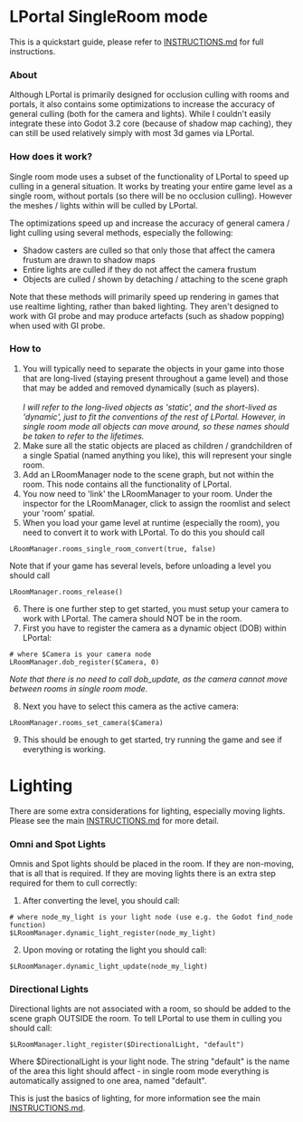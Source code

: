 # LPortal SingleRoom mode
This is a quickstart guide, please refer to [INSTRUCTIONS.md](INSTRUCTIONS.md) for full instructions.

### About
Although LPortal is primarily designed for occlusion culling with rooms and portals, it also contains some optimizations to increase the accuracy of general culling (both for the camera and lights). While I couldn't easily integrate these into Godot 3.2 core (because of shadow map caching), they can still be used relatively simply with most 3d games via LPortal.

### How does it work?
Single room mode uses a subset of the functionality of LPortal to speed up culling in a general situation. It works by treating your entire game level as a single room, without portals (so there will be no occlusion culling). However the meshes / lights within will be culled by LPortal.

The optimizations speed up and increase the accuracy of general camera / light culling using several methods, especially the following:

* Shadow casters are culled so that only those that affect the camera frustum are drawn to shadow maps
* Entire lights are culled if they do not affect the camera frustum
* Objects are culled / shown by detaching / attaching to the scene graph 

Note that these methods will primarily speed up rendering in games that use realtime lighting, rather than baked lighting. They aren't designed to work with GI probe and may produce artefacts (such as shadow popping) when used with GI probe.

### How to
1) You will typically need to separate the objects in your game into those that are long-lived (staying present throughout a game level) and those that may be added and removed dynamically (such as players).\
\
_I will refer to the long-lived objects as 'static', and the short-lived as 'dynamic', just to fit the conventions of the rest of LPortal. However, in single room mode all objects can move around, so these names should be taken to refer to the lifetimes._
2) Make sure all the static objects are placed as children / grandchildren of a single Spatial (named anything you like), this will represent your single room.
3) Add an LRoomManager node to the scene graph, but not within the room. This node contains all the functionality of LPortal.
4) You now need to 'link' the LRoomManager to your room. Under the inspector for the LRoomManager, click to assign the roomlist and select your 'room' spatial.
5) When you load your game level at runtime (especially the room), you need to convert it to work with LPortal. To do this you should call
```
LRoomManager.rooms_single_room_convert(true, false)
```
Note that if your game has several levels, before unloading a level you should call
```
LRoomManager.rooms_release()
```

6) There is one further step to get started, you must setup your camera to work with LPortal. The camera should NOT be in the room.
7) First you have to register the camera as a dynamic object (DOB) within LPortal:
```
# where $Camera is your camera node
LRoomManager.dob_register($Camera, 0)
```
_Note that there is no need to call dob_update, as the camera cannot move between rooms in single room mode._

8) Next you have to select this camera as the active camera:
```
LRoomManager.rooms_set_camera($Camera)
```
9) This should be enough to get started, try running the game and see if everything is working.

# Lighting
There are some extra considerations for lighting, especially moving lights. Please see the main [INSTRUCTIONS.md](INSTRUCTIONS.md) for more detail.

### Omni and Spot Lights
Omnis and Spot lights should be placed in the room. If they are non-moving, that is all that is required. If they are moving lights there is an extra step required for them to cull correctly:

1) After converting the level, you should call:
```
# where node_my_light is your light node (use e.g. the Godot find_node function)
$LRoomManager.dynamic_light_register(node_my_light)
```
2) Upon moving or rotating the light you should call:
```
$LRoomManager.dynamic_light_update(node_my_light)
```
### Directional Lights
Directional lights are not associated with a room, so should be added to the scene graph OUTSIDE the room. To tell LPortal to use them in culling you should call:
```
$LRoomManager.light_register($DirectionalLight, "default")
```
Where $DirectionalLight is your light node. The string "default" is the name of the area this light should affect - in single room mode everything is automatically assigned to one area, named "default".

This is just the basics of lighting, for more information see the main [INSTRUCTIONS.md](INSTRUCTIONS.md).
